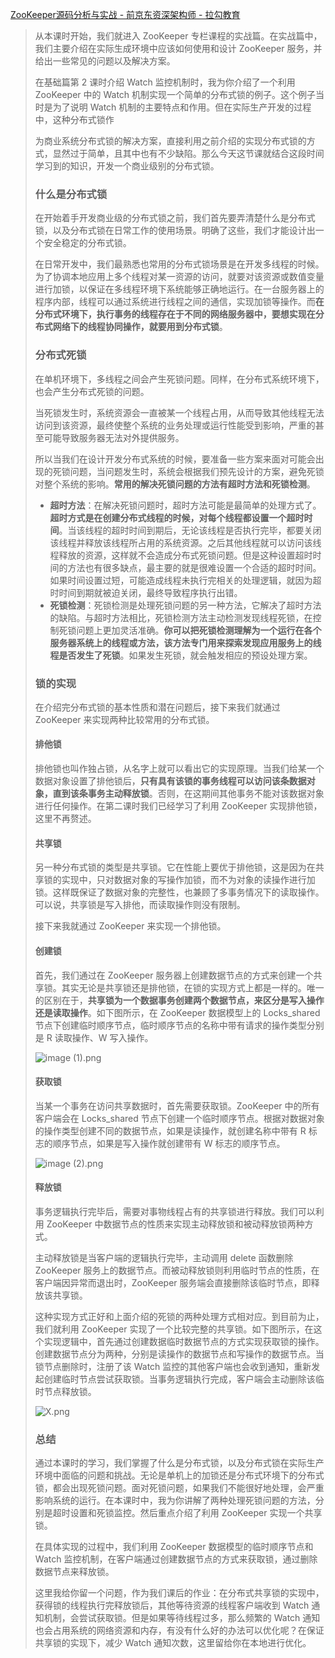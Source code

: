 [ZooKeeper源码分析与实战 - 前京东资深架构师 - 拉勾教育](https://kaiwu.lagou.com/course/courseInfo.htm?courseId=158#/detail/pc?id=3151)



> 从本课时开始，我们就进入 ZooKeeper 专栏课程的实战篇。在实战篇中，我们主要介绍在实际生成环境中应该如何使用和设计 ZooKeeper 服务，并给出一些常见的问题以及解决方案。
>
> 在基础篇第 2 课时介绍 Watch 监控机制时，我为你介绍了一个利用 ZooKeeper 中的 Watch 机制实现一个简单的分布式锁的例子。这个例子当时是为了说明 Watch 机制的主要特点和作用。但在实际生产开发的过程中，这种分布式锁作
>
> 为商业系统分布式锁的解决方案，直接利用之前介绍的实现分布式锁的方式，显然过于简单，且其中也有不少缺陷。那么今天这节课就结合这段时间学习到的知识，开发一个商业级别的分布式锁。
>
> ### 什么是分布式锁
>
> 在开始着手开发商业级的分布式锁之前，我们首先要弄清楚什么是分布式锁，以及分布式锁在日常工作的使用场景。明确了这些，我们才能设计出一个安全稳定的分布式锁。
>
> 在日常开发中，我们最熟悉也常用的分布式锁场景是在开发多线程的时候。为了协调本地应用上多个线程对某一资源的访问，就要对该资源或数值变量进行加锁，以保证在多线程环境下系统能够正确地运行。在一台服务器上的程序内部，线程可以通过系统进行线程之间的通信，实现加锁等操作。而**在分布式环境下，执行事务的线程存在于不同的网络服务器中，要想实现在分布式网络下的线程协同操作，就要用到分布式锁**。
>
> ### 分布式死锁
>
> 在单机环境下，多线程之间会产生死锁问题。同样，在分布式系统环境下，也会产生分布式死锁的问题。
>
> 当死锁发生时，系统资源会一直被某一个线程占用，从而导致其他线程无法访问到该资源，最终使整个系统的业务处理或运行性能受到影响，严重的甚至可能导致服务器无法对外提供服务。
>
> 所以当我们在设计开发分布式系统的时候，要准备一些方案来面对可能会出现的死锁问题，当问题发生时，系统会根据我们预先设计的方案，避免死锁对整个系统的影响。**常用的解决死锁问题的方法有超时方法和死锁检测**。
>
> - **超时方法**：在解决死锁问题时，超时方法可能是最简单的处理方式了。**超时方式是在创建分布式线程的时候，对每个线程都设置一个超时时间**。当该线程的超时时间到期后，无论该线程是否执行完毕，都要关闭该线程并释放该线程所占用的系统资源。之后其他线程就可以访问该线程释放的资源，这样就不会造成分布式死锁问题。但是这种设置超时时间的方法也有很多缺点，最主要的就是很难设置一个合适的超时时间。如果时间设置过短，可能造成线程未执行完相关的处理逻辑，就因为超时时间到期就被迫关闭，最终导致程序执行出错。
> - **死锁检测**：死锁检测是处理死锁问题的另一种方法，它解决了超时方法的缺陷。与超时方法相比，死锁检测方法主动检测发现线程死锁，在控制死锁问题上更加灵活准确。**你可以把死锁检测理解为一个运行在各个服务器系统上的线程或方法，该方法专门用来探索发现应用服务上的线程是否发生了死锁**。如果发生死锁，就会触发相应的预设处理方案。
>
> ### 锁的实现
>
> 在介绍完分布式锁的基本性质和潜在问题后，接下来我们就通过 ZooKeeper 来实现两种比较常用的分布式锁。
>
> #### 排他锁
>
> 排他锁也叫作独占锁，从名字上就可以看出它的实现原理。当我们给某一个数据对象设置了排他锁后，**只有具有该锁的事务线程可以访问该条数据对象，直到该条事务主动释放锁**。否则，在这期间其他事务不能对该数据对象进行任何操作。在第二课时我们已经学习了利用 ZooKeeper 实现排他锁，这里不再赘述。
>
> #### 共享锁
>
> 另一种分布式锁的类型是共享锁。它在性能上要优于排他锁，这是因为在共享锁的实现中，只对数据对象的写操作加锁，而不为对象的读操作进行加锁。这样既保证了数据对象的完整性，也兼顾了多事务情况下的读取操作。可以说，共享锁是写入排他，而读取操作则没有限制。
>
> 接下来我就通过 ZooKeeper 来实现一个排他锁。
>
> #### 创建锁
>
> 首先，我们通过在 ZooKeeper 服务器上创建数据节点的方式来创建一个共享锁。其实无论是共享锁还是排他锁，在锁的实现方式上都是一样的。唯一的区别在于，**共享锁为一个数据事务创建两个数据节点，来区分是写入操作还是读取操作**。如下图所示，在 ZooKeeper 数据模型上的 Locks_shared 节点下创建临时顺序节点，临时顺序节点的名称中带有请求的操作类型分别是 R 读取操作、W 写入操作。
>
> ![image (1).png](https://s0.lgstatic.com/i/image/M00/32/74/CgqCHl8Oc56AEMuZAAAsuQwHWCY999.png)
>
> #### 获取锁
>
> 当某一个事务在访问共享数据时，首先需要获取锁。ZooKeeper 中的所有客户端会在 Locks_shared 节点下创建一个临时顺序节点。根据对数据对象的操作类型创建不同的数据节点，如果是读操作，就创建名称中带有 R 标志的顺序节点，如果是写入操作就创建带有 W 标志的顺序节点。
>
> ![image (2).png](https://s0.lgstatic.com/i/image/M00/32/69/Ciqc1F8Oc6aAH44DAAA1aVd9UXo732.png)
>
> #### 释放锁
>
> 事务逻辑执行完毕后，需要对事物线程占有的共享锁进行释放。我们可以利用 ZooKeeper 中数据节点的性质来实现主动释放锁和被动释放锁两种方式。
>
> 主动释放锁是当客户端的逻辑执行完毕，主动调用 delete 函数删除ZooKeeper 服务上的数据节点。而被动释放锁则利用临时节点的性质，在客户端因异常而退出时，ZooKeeper 服务端会直接删除该临时节点，即释放该共享锁。
>
> 这种实现方式正好和上面介绍的死锁的两种处理方式相对应。到目前为止，我们就利用 ZooKeeper 实现了一个比较完整的共享锁。如下图所示，在这个实现逻辑中，首先通过创建数据临时数据节点的方式实现获取锁的操作。创建数据节点分为两种，分别是读操作的数据节点和写操作的数据节点。当锁节点删除时，注册了该 Watch 监控的其他客户端也会收到通知，重新发起创建临时节点尝试获取锁。当事务逻辑执行完成，客户端会主动删除该临时节点释放锁。
>
> ![X.png](https://s0.lgstatic.com/i/image/M00/32/EB/CgqCHl8O5rOADPbBAACVhsBN-NU550.png)
>
> ### 总结
>
> 通过本课时的学习，我们掌握了什么是分布式锁，以及分布式锁在实际生产环境中面临的问题和挑战。无论是单机上的加锁还是分布式环境下的分布式锁，都会出现死锁问题。面对死锁问题，如果我们不能很好地处理，会严重影响系统的运行。在本课时中，我为你讲解了两种处理死锁问题的方法，分别是超时设置和死锁监控。然后重点介绍了利用 ZooKeeper 实现一个共享锁。
>
> 在具体实现的过程中，我们利用 ZooKeeper 数据模型的临时顺序节点和 Watch 监控机制，在客户端通过创建数据节点的方式来获取锁，通过删除数据节点来释放锁。
>
> 这里我给你留一个问题，作为我们课后的作业：在分布式共享锁的实现中，获得锁的线程执行完释放锁后，其他等待资源的线程客户端收到 Watch 通知机制，会尝试获取锁。但是如果等待线程过多，那么频繁的 Watch 通知也会占用系统的网络资源和内存，有没有什么好的办法可以优化呢？在保证共享锁的实现下，减少 Watch 通知次数，这里留给你在本地进行优化。